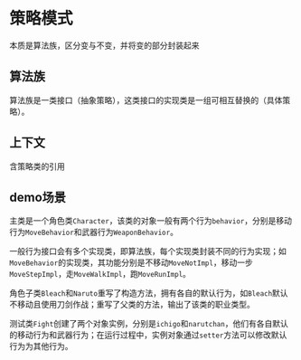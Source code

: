 # 策略模式
本质是算法族，区分变与不变，并将变的部分封装起来

## 算法族
算法族是一类接口（抽象策略），这类接口的实现类是一组可相互替换的（具体策略）。

## 上下文
含策略类的引用

## demo场景
主类是一个角色类`Character`，该类的对象一般有两个行为`behavior`，分别是移动行为`MoveBehavior`和武器行为`WeaponBehavior`。</br>

一般行为接口会有多个实现类，即算法族，每个实现类封装不同的行为实现；如`MoveBehavior`的实现类，其功能分别是不移动`MoveNotImpl`，移动一步`MoveStepImpl`，走`MoveWalkImpl`，跑`MoveRunImpl`。</br>

角色子类`Bleach`和`Naruto`重写了构造方法，拥有各自的默认行为，如`Bleach`默认不移动且使用刀剑作战；重写了父类的方法，输出了该类的职业类型。</br>

测试类`Fight`创建了两个对象实例，分别是`ichigo`和`narutchan`，他们有各自默认的移动行为和武器行为；在运行过程中，实例对象通过`setter`方法可以修改默认行为为其他行为。